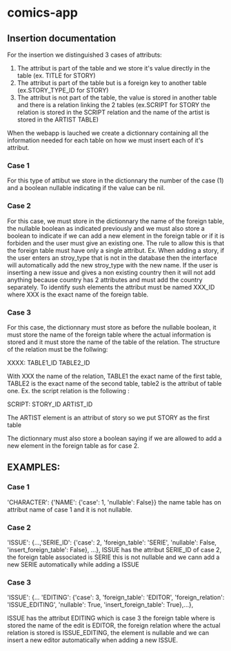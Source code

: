 # comics-app

## Insertion documentation

For the insertion we distinguished 3 cases of attributs:
1. The attribut is part of the table and we store it's value directly in the table (ex. TITLE for STORY)
2. The attribut is part of the table but is a foreign key to another table (ex.STORY_TYPE_ID for STORY)
3. The attribut is not part of the table, the value is stored in another table and there is a relation linking the 2 tables (ex.SCRIPT for STORY the relation is stored in the SCRIPT relation and the name of the artist is stored in the ARTIST TABLE)

When the webapp is lauched we create a dictionnary containing all the information needed for each table on how we must insert each of it's attribut.

### Case 1
For this type of attibut we store in the dictionnary the number of the case (1) and a boolean nullable indicating if the value can be nil.

### Case 2 
For this case, we must store in the dictionnary the name of the foreign table, the nullable boolean as indicated previously and we must also store a boolean to indicate if we can add a new element in the foreign table or if it is forbiden and the user must give an existing one. The rule to allow this is that the foreign table must have only a single attribut. 
Ex. When adding a story, if the user enters an stroy_type that is not in the database then the interface will automatically add the new stroy_type with the new name. If the user is inserting a new issue and gives a non existing country then it will not add anything because country has 2 attributes and must add the country separately. 
To identify sush elements the attribut must be named XXX_ID where XXX is the exact name of the foreign table.

### Case 3
For this case, the dictionnary must store as before the nullable boolean, it must store the name of the foreign table where the actual information is stored and it must store the name of the table of the relation. The structure of the relation must be the follwing:

XXXX:
TABLE1_ID
TABLE2_ID

With XXX the name of the relation, TABLE1 the exact name of the first table, TABLE2 is the exact name of the second table, table2 is the attribut of table one.
Ex. the script relation is the following : 

SCRIPT:
STORY_ID
ARTIST_ID 

The ARTIST element is an attribut of story so we put STORY as the first table

The dictionnary must also store a boolean saying if we are allowed to add a new element in the foreign table as for case 2.


## EXAMPLES:
### Case 1
'CHARACTER': {'NAME': {'case': 1, 'nullable': False}}
the name table has on attribut name of case 1 and it is not nullable.

### Case 2
'ISSUE': {...,'SERIE_ID': {'case': 2, 'foreign_table': 'SERIE', 'nullable': False, 'insert_foreign_table': False}, ...},
ISSUE has the attribut SERIE_ID of case 2, the foreign table associated is SERIE this is not nullable and we cann add a new SERIE automatically while adding a ISSUE

### Case 3
'ISSUE': {... 'EDITING': {'case': 3, 'foreign_table': 'EDITOR', 'foreign_relation': 'ISSUE_EDITING', 'nullable': True, 'insert_foreign_table': True},...},

ISSUE has the attribut EDITING which is case 3 the foreign table where is stored the name of the edit is EDITOR, the foreign relation where the actual relation is stored is ISSUE_EDITING, the element is nullable and we can insert a new editor automatically when adding a new ISSUE.
